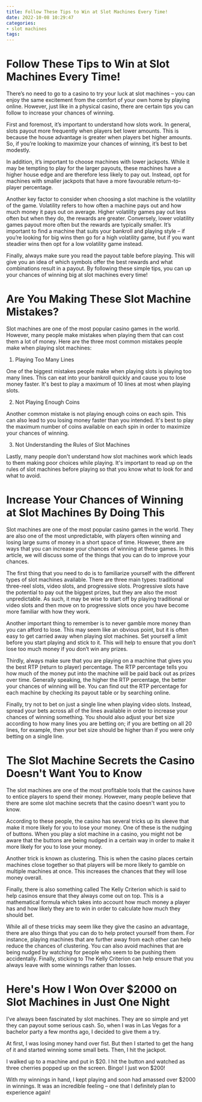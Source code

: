 ```yaml
---
title: Follow These Tips to Win at Slot Machines Every Time!
date: 2022-10-08 10:29:47
categories:
- slot machines
tags:
---
```



#  Follow These Tips to Win at Slot Machines Every Time!

There’s no need to go to a casino to try your luck at slot machines – you can enjoy the same excitement from the comfort of your own home by playing online. However, just like in a physical casino, there are certain tips you can follow to increase your chances of winning.

First and foremost, it’s important to understand how slots work. In general, slots payout more frequently when players bet lower amounts. This is because the house advantage is greater when players bet higher amounts. So, if you’re looking to maximize your chances of winning, it’s best to bet modestly.

In addition, it’s important to choose machines with lower jackpots. While it may be tempting to play for the larger payouts, these machines have a higher house edge and are therefore less likely to pay out. Instead, opt for machines with smaller jackpots that have a more favourable return-to-player percentage.

Another key factor to consider when choosing a slot machine is the volatility of the game. Volatility refers to how often a machine pays out and how much money it pays out on average. Higher volatility games pay out less often but when they do, the rewards are greater. Conversely, lower volatility games payout more often but the rewards are typically smaller. It’s important to find a machine that suits your bankroll and playing style – if you’re looking for big wins then go for a high volatility game, but if you want steadier wins then opt for a low volatility game instead.

Finally, always make sure you read the payout table before playing. This will give you an idea of which symbols offer the best rewards and what combinations result in a payout. By following these simple tips, you can up your chances of winning big at slot machines every time!

#  Are You Making These Slot Machine Mistakes?

Slot machines are one of the most popular casino games in the world. However, many people make mistakes when playing them that can cost them a lot of money. Here are the three most common mistakes people make when playing slot machines:

1. Playing Too Many Lines

One of the biggest mistakes people make when playing slots is playing too many lines. This can eat into your bankroll quickly and cause you to lose money faster. It's best to play a maximum of 10 lines at most when playing slots.

2. Not Playing Enough Coins

Another common mistake is not playing enough coins on each spin. This can also lead to you losing money faster than you intended. It's best to play the maximum number of coins available on each spin in order to maximize your chances of winning.

3. Not Understanding the Rules of Slot Machines

Lastly, many people don't understand how slot machines work which leads to them making poor choices while playing. It's important to read up on the rules of slot machines before playing so that you know what to look for and what to avoid.

#  Increase Your Chances of Winning at Slot Machines By Doing This

Slot machines are one of the most popular casino games in the world. They are also one of the most unpredictable, with players often winning and losing large sums of money in a short space of time. However, there are ways that you can increase your chances of winning at these games. In this article, we will discuss some of the things that you can do to improve your chances.

The first thing that you need to do is to familiarize yourself with the different types of slot machines available. There are three main types: traditional three-reel slots, video slots, and progressive slots. Progressive slots have the potential to pay out the biggest prizes, but they are also the most unpredictable. As such, it may be wise to start off by playing traditional or video slots and then move on to progressive slots once you have become more familiar with how they work.

Another important thing to remember is to never gamble more money than you can afford to lose. This may seem like an obvious point, but it is often easy to get carried away when playing slot machines. Set yourself a limit before you start playing and stick to it. This will help to ensure that you don’t lose too much money if you don’t win any prizes.

Thirdly, always make sure that you are playing on a machine that gives you the best RTP (return to player) percentage. The RTP percentage tells you how much of the money put into the machine will be paid back out as prizes over time. Generally speaking, the higher the RTP percentage, the better your chances of winning will be. You can find out the RTP percentage for each machine by checking its payout table or by searching online.

Finally, try not to bet on just a single line when playing video slots. Instead, spread your bets across all of the lines available in order to increase your chances of winning something. You should also adjust your bet size according to how many lines you are betting on; if you are betting on all 20 lines, for example, then your bet size should be higher than if you were only betting on a single line.

#  The Slot Machine Secrets the Casino Doesn't Want You to Know

The slot machines are one of the most profitable tools that the casinos have to entice players to spend their money. However, many people believe that there are some slot machine secrets that the casino doesn't want you to know.

According to these people, the casino has several tricks up its sleeve that make it more likely for you to lose your money. One of these is the nudging of buttons. When you play a slot machine in a casino, you might not be aware that the buttons are being nudged in a certain way in order to make it more likely for you to lose your money.

Another trick is known as clustering. This is when the casino places certain machines close together so that players will be more likely to gamble on multiple machines at once. This increases the chances that they will lose money overall.

Finally, there is also something called The Kelly Criterion which is said to help casinos ensure that they always come out on top. This is a mathematical formula which takes into account how much money a player has and how likely they are to win in order to calculate how much they should bet.

While all of these tricks may seem like they give the casino an advantage, there are also things that you can do to help protect yourself from them. For instance, playing machines that are further away from each other can help reduce the chances of clustering. You can also avoid machines that are being nudged by watching for people who seem to be pushing them accidentally. Finally, sticking to The Kelly Criterion can help ensure that you always leave with some winnings rather than losses.

#  Here's How I Won Over $2000 on Slot Machines in Just One Night

I’ve always been fascinated by slot machines. They are so simple and yet they can payout some serious cash. So, when I was in Las Vegas for a bachelor party a few months ago, I decided to give them a try.

At first, I was losing money hand over fist. But then I started to get the hang of it and started winning some small bets. Then, I hit the jackpot.

I walked up to a machine and put in $20. I hit the button and watched as three cherries popped up on the screen. Bingo! I just won $200!

With my winnings in hand, I kept playing and soon had amassed over $2000 in winnings. It was an incredible feeling – one that I definitely plan to experience again!